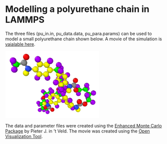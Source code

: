 # Modelling a polyurethane chain in LAMMPS

The three files (pu_in.in, pu_data.data, pu_para.params) can be used to model a small polyurethane chain shown below. A movie of the simulation is [vaialable here](https://youtu.be/VwSrnSeHEdg).

 <img src="image.PNG" width="300">

The data and parameter files were created using the [Enhanced Monte Carlo Package](http://montecarlo.sourceforge.net/emc/Welcome.html) by Pieter J. in ’t Veld. The movie was created using the [Open Visualization Tool](https://www.ovito.org/).

